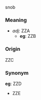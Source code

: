 snob
### Meaning
+ _adj_: ZZA
    + __eg__: ZZB

### Origin

ZZC

### Synonym

__eg__: ZZD

+ ZZE


